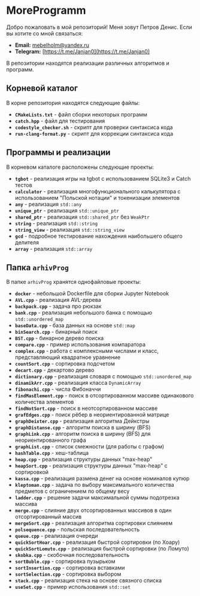 # MoreProgramm

Добро пожаловать в мой репозиторий! Меня зовут Петров Денис. Если вы хотите со мной связаться:

- **Email:** [mebelholm@yandex.ru](mailto:mebelholm@yandex.ru)
- **Telegram:** [https://t.me/Janjan0](https://t.me/Janjan0)

В репозитории находятся реализации различных алгоритмов и программ.

## Корневой каталог

В корне репозитория находятся следующие файлы:

- **`CMakeLists.txt`** - файл сборки некоторых программ
- **`catch.hpp`** - файл для тестирования
- **`codestyle_checker.sh`** - скрипт для проверки синтаксиса кода
- **`run-clang-format.py`** - скрипт для коррекции синтаксиса кода

## Программы и реализации

В корневом каталоге расположены следующие проекты:

- **`tgbot`** - реализация игры на tgbot с использованием SQLite3 и Catch тестов
- **`calculator`** - реализация многофункционального калькулятора с использованием "Польской нотации" и токенизации элементов
- **`any`** - реализация `std::any`
- **`unique_ptr`** - реализация `std::unique_ptr`
- **`shared_ptr`** - реализация `std::shared_ptr` без `WeakPtr`
- **`string`** - реализация `std::string`
- **`string_view`** - реализация `std::string_view`
- **`gcd`** - подробное тестирование нахождения наибольшего общего делителя
- **`array`** - реализация `std::array`

## Папка `arhivProg`

В папке `arhivProg` хранятся однофайловые проекты:

- **`docker`** - небольшой Dockerfile для сборки Jupyter Notebook
- **`AVL.cpp`** - реализация AVL-дерева
- **`backpack.cpp`** - задача про рюкзак
- **`bank.cpp`** - реализация небольшого банка с помощью `std::unordered_map`
- **`baseData.cpp`** - база данных на основе `std::map`
- **`binSearch.cpp`** - бинарный поиск
- **`BST.cpp`** - бинарное дерево поиска
- **`compare.cpp`** - пример использования компаратора
- **`complex.cpp`** - работа с комплексными числами и класс, представляющий квадратное уравнение
- **`countSort.cpp`** - сортировка подсчетом
- **`decart.cpp`** - декартово дерево
- **`dictionary.cpp`** - реализация словаря с помощью `std::unordered_map`
- **`dinamikArr.cpp`** - реализация класса `DynamicArray`
- **`fibonachi.cpp`** - числа Фибоначчи
- **`findMasElement.cpp`** - поиск в отсортированном массиве одинакового количества элементов
- **`findNotSort.cpp`** - поиск в неотсортированном массиве
- **`grafEdges.cpp`** - поиск рёбер в неориентированной матрице
- **`graphDeixter.cpp`** - реализация алгоритма Дейкстры
- **`graphDistanse.cpp`** - алгоритм поиска в ширину (BFS)
- **`graphLink.cpp`** - алгоритм поиска в ширину (BFS) для неориентированного графа
- **`graphList.cpp`** - список смежности (для работы с графом)
- **`hashTable.cpp`** - хеш-таблица
- **`heap.cpp`** - реализация структуры данных "max-heap"
- **`heapSort.cpp`** - реализация структуры данных "max-heap" с сортировкой
- **`kassa.cpp`** - реализация размена денег на основе номиналов купюр
- **`kleptoman.cpp`** - задача по выбору максимального количества предметов с ограничением по общему весу
- **`ladder.cpp`** - решение задачи максимальной суммы подотрезка массива
- **`merge.cpp`** - слияние двух отсортированных массивов в один отсортированный массив
- **`mergeSort.cpp`** - реализация алгоритма сортировки слиянием
- **`polsequence.cpp`** - польская последовательность
- **`queue.cpp`** - реализация очереди
- **`quickSortHoar.cpp`** - реализация быстрой сортировки (по Хоару)
- **`quickSortLomuto.cpp`** - реализация быстрой сортировки (по Ломуто)
- **`skobka.cpp`** - скобочная последовательность
- **`sortBuble.cpp`** - сортировка пузырьком
- **`sortInsertion.cpp`** - сортировка вставками
- **`sortSelection.cpp`** - сортировка выбором
- **`stack.cpp`** - реализация стека на основе связного списка
- **`useSet.cpp`** - пример использования `std::set`
